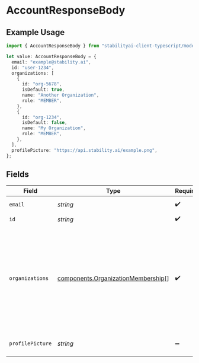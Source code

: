 # AccountResponseBody

## Example Usage

```typescript
import { AccountResponseBody } from "stabilityai-client-typescript/models/components";

let value: AccountResponseBody = {
  email: "example@stability.ai",
  id: "user-1234",
  organizations: [
    {
      id: "org-5678",
      isDefault: true,
      name: "Another Organization",
      role: "MEMBER",
    },
    {
      id: "org-1234",
      isDefault: false,
      name: "My Organization",
      role: "MEMBER",
    },
  ],
  profilePicture: "https://api.stability.ai/example.png",
};
```

## Fields

| Field                                                                                                                                                                                  | Type                                                                                                                                                                                   | Required                                                                                                                                                                               | Description                                                                                                                                                                            | Example                                                                                                                                                                                |
| -------------------------------------------------------------------------------------------------------------------------------------------------------------------------------------- | -------------------------------------------------------------------------------------------------------------------------------------------------------------------------------------- | -------------------------------------------------------------------------------------------------------------------------------------------------------------------------------------- | -------------------------------------------------------------------------------------------------------------------------------------------------------------------------------------- | -------------------------------------------------------------------------------------------------------------------------------------------------------------------------------------- |
| `email`                                                                                                                                                                                | *string*                                                                                                                                                                               | :heavy_check_mark:                                                                                                                                                                     | The user's email                                                                                                                                                                       | example@stability.ai                                                                                                                                                                   |
| `id`                                                                                                                                                                                   | *string*                                                                                                                                                                               | :heavy_check_mark:                                                                                                                                                                     | The user's ID                                                                                                                                                                          | user-1234                                                                                                                                                                              |
| `organizations`                                                                                                                                                                        | [components.OrganizationMembership](../../models/components/organizationmembership.md)[]                                                                                               | :heavy_check_mark:                                                                                                                                                                     | The user's organizations                                                                                                                                                               | [<br/>{<br/>"id": "org-5678",<br/>"name": "Another Organization",<br/>"role": "MEMBER",<br/>"is_default": true<br/>},<br/>{<br/>"id": "org-1234",<br/>"name": "My Organization",<br/>"role": "MEMBER",<br/>"is_default": false<br/>}<br/>] |
| `profilePicture`                                                                                                                                                                       | *string*                                                                                                                                                                               | :heavy_minus_sign:                                                                                                                                                                     | The user's profile picture                                                                                                                                                             | https://api.stability.ai/example.png                                                                                                                                                   |